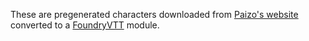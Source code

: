 These are pregenerated characters downloaded from [Paizo's website](https://paizo.com/products/btq01zt5?Community-Use-Package-PF2E-Iconics-Pregenerated-Characters) converted to a [FoundryVTT](https://foundryvtt.com/) module.

